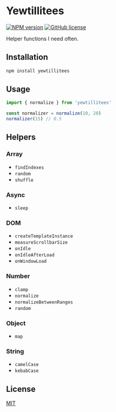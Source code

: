 # Yewtillitees

[![NPM version](https://img.shields.io/npm/v/yewtillitees)](https://www.npmjs.com/package/yewtillitees)
[![GitHub license](https://img.shields.io/github/license/daun/yewtillitees)](./LICENSE)

Helper functions I need often.

## Installation

```js
npm install yewtillitees
```

## Usage

```js
import { normalize } from 'yewtillitees'

const normalizer = normalize(10, 20)
normalizer(15) // 0.5
```

## Helpers

### Array

- `findIndexes`
- `random`
- `shuffle`

### Async

- `sleep`

### DOM

- `createTemplateInstance`
- `measureScrollbarSize`
- `onIdle`
- `onIdleAfterLoad`
- `onWindowLoad`

### Number

- `clamp`
- `normalize`
- `normalizeBetweenRanges`
- `random`

### Object

- `map`

### String

- `camelCase`
- `kebabCase`

## License

[MIT](https://opensource.org/licenses/MIT)
